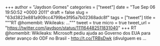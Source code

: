 
+++
author = "Jaydson Gomes"
categories = ["tweet"]
date = "Tue Sep 06 19:50:52 +0000 2011"
draft = false
slug = "63d3823e881a909cc4799be3f95a7b02368adc8f"
tags = ["tweet"]
title = """RT @homembit: Wikileaks: ..."""
tweet = true
micro = true
tweet_url = "https://twitter.com/jaydson/status/111164482511831040"
+++
RT @homembit: Wikileaks: Microsoft pediu ajuda ao Governo dos EUA para deter avanço do ODF no Brasil - http://t.co/TRBsDwk (divulguem es ...
